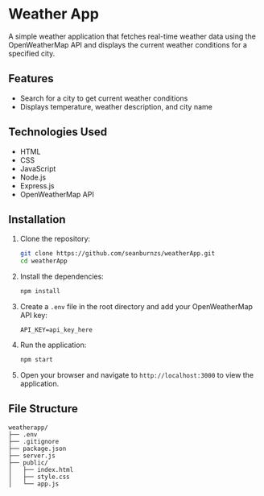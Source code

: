 # Weather App

A simple weather application that fetches real-time weather data using the OpenWeatherMap API and displays the current weather conditions for a specified city.

## Features

- Search for a city to get current weather conditions
- Displays temperature, weather description, and city name

## Technologies Used

- HTML
- CSS
- JavaScript
- Node.js
- Express.js
- OpenWeatherMap API

## Installation

1. Clone the repository:

    ```bash
    git clone https://github.com/seanburnzs/weatherApp.git
    cd weatherApp
    ```

2. Install the dependencies:

    ```bash
    npm install
    ```

3. Create a `.env` file in the root directory and add your OpenWeatherMap API key:

    ```plaintext
    API_KEY=api_key_here
    ```

4. Run the application:

    ```bash
    npm start
    ```

5. Open your browser and navigate to `http://localhost:3000` to view the application.

## File Structure

```plaintext
weatherapp/
├── .env
├── .gitignore
├── package.json
├── server.js
├── public/
│   ├── index.html
│   ├── style.css
│   └── app.js
